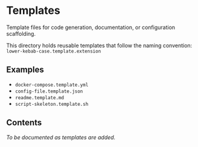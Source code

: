 # Templates

Template files for code generation, documentation, or configuration scaffolding.

This directory holds reusable templates that follow the naming convention: `lower-kebab-case.template.extension`

## Examples

- `docker-compose.template.yml`
- `config-file.template.json`
- `readme.template.md`
- `script-skeleton.template.sh`

## Contents

*To be documented as templates are added.*

